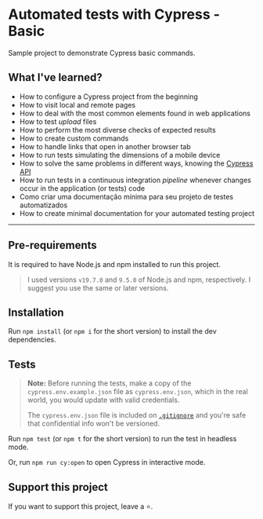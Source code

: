 # Automated tests with Cypress - Basic

Sample project to demonstrate Cypress basic commands.

## What I've learned?

- How to configure a Cypress project from the beginning
- How to visit local and remote pages
- How to deal with the most common elements found in web applications
- How to test _upload_ files
- How to perform the most diverse checks of expected results
- How to create custom commands
- How to handle links that open in another browser tab
- How to run tests simulating the dimensions of a mobile device
- How to solve the same problems in different ways, knowing the [Cypress API](https://docs.cypress.io/api/table-of-contents)
- How to run tests in a continuous integration _pipeline_ whenever changes occur in the application (or tests) code
- Como criar uma documentação mínima para seu projeto de testes automatizados
- How to create minimal documentation for your automated testing project

___

## Pre-requirements

It is required to have Node.js and npm installed to run this project.

> I used versions `v19.7.0` and `9.5.0` of Node.js and npm, respectively. I suggest you use the same or later versions.

## Installation

Run `npm install` (or `npm i` for the short version) to install the dev dependencies.

## Tests

> **Note:** Before running the tests, make a copy of the `cypress.env.example.json` file as `cypress.env.json`, which in the real world, you would update with valid credentials.
>
> The `cypress.env.json` file is included on [`.gitignore`](./.gitignore) and you're safe that confidential info won't be versioned.

Run `npm test` (or `npm t` for the short version) to run the test in headless mode.

Or, run `npm run cy:open` to open Cypress in interactive mode.

## Support this project

If you want to support this project, leave a ⭐.


